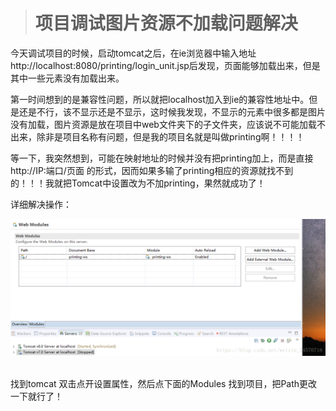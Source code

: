 > #  项目调试图片资源不加载问题解决   

今天调试项目的时候，启动tomcat之后，在ie浏览器中输入地址http://localhost:8080/printing/login_unit.jsp后发现，页面能够加载出来，但是其中一些元素没有加载出来。

第一时间想到的是兼容性问题，所以就把localhost加入到ie的兼容性地址中。但是还是不行，该不显示还是不显示，这时候我发现，不显示的元素中很多都是图片没有加载，图片资源是放在项目中web文件夹下的子文件夹，应该说不可能加载不出来，除非是项目名称有问题，但是我的项目名就是叫做printing啊！！！！

等一下，我突然想到，可能在映射地址的时候并没有把printing加上，而是直接 http://IP:端口/页面 的形式，因而如果多输了printing相应的资源就找不到的！！！我就把Tomcat中设置改为不加printing，果然就成功了！

详细解决操作：

![img](img/20180716102942226.png)![点击并拖拽以移动](data:image/gif;base64,R0lGODlhAQABAPABAP///wAAACH5BAEKAAAALAAAAAABAAEAAAICRAEAOw==)

找到tomcat 双击点开设置属性，然后点下面的Modules 找到项目，把Path更改一下就行了！
